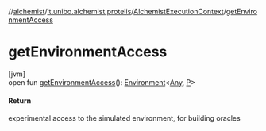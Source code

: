 //[alchemist](../../../index.md)/[it.unibo.alchemist.protelis](../index.md)/[AlchemistExecutionContext](index.md)/[getEnvironmentAccess](get-environment-access.md)

# getEnvironmentAccess

[jvm]\
open fun [getEnvironmentAccess](get-environment-access.md)(): [Environment](../../it.unibo.alchemist.model.interfaces/-environment/index.md)<[Any](https://kotlinlang.org/api/latest/jvm/stdlib/kotlin/-any/index.html), [P](index.md)>

#### Return

experimental access to the simulated environment, for building oracles
